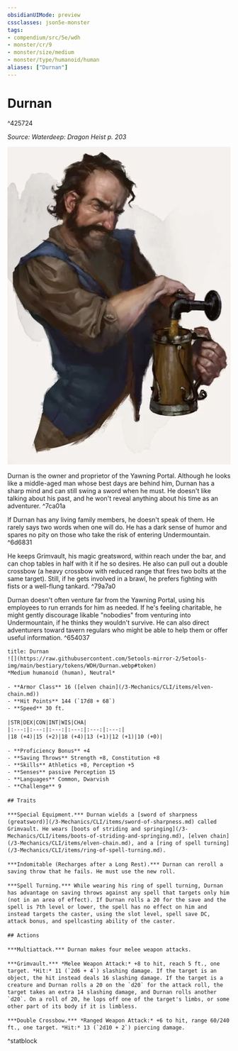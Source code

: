 ```yaml
---
obsidianUIMode: preview
cssclasses: json5e-monster
tags:
- compendium/src/5e/wdh
- monster/cr/9
- monster/size/medium
- monster/type/humanoid/human
aliases: ["Durnan"]
---
```

# Durnan

^425724

*Source: Waterdeep: Dragon Heist p. 203*  

![](https://raw.githubusercontent.com/5etools-mirror-2/5etools-img/main/bestiary/WDH/Durnan.webp#right)  

Durnan is the owner and proprietor of the Yawning Portal. Although he looks like a middle-aged man whose best days are behind him, Durnan has a sharp mind and can still swing a sword when he must. He doesn't like talking about his past, and he won't reveal anything about his time as an adventurer. ^7ca01a

If Durnan has any living family members, he doesn't speak of them. He rarely says two words when one will do. He has a dark sense of humor and spares no pity on those who take the risk of entering Undermountain. ^6d6831

He keeps Grimvault, his magic greatsword, within reach under the bar, and can chop tables in half with it if he so desires. He also can pull out a double crossbow (a heavy crossbow with reduced range that fires two bolts at the same target). Still, if he gets involved in a brawl, he prefers fighting with fists or a well-flung tankard. ^79a7a0

Durnan doesn't often venture far from the Yawning Portal, using his employees to run errands for him as needed. If he's feeling charitable, he might gently discourage likable "nobodies" from venturing into Undermountain, if he thinks they wouldn't survive. He can also direct adventurers toward tavern regulars who might be able to help them or offer useful information. ^654037


```ad-statblock
title: Durnan
![](https://raw.githubusercontent.com/5etools-mirror-2/5etools-img/main/bestiary/tokens/WDH/Durnan.webp#token)
*Medium humanoid (human), Neutral*

- **Armor Class** 16 ([elven chain](/3-Mechanics/CLI/items/elven-chain.md))
- **Hit Points** 144 (`17d8 + 68`) 
- **Speed** 30 ft.

|STR|DEX|CON|INT|WIS|CHA|
|:---:|:---:|:---:|:---:|:---:|:---:|
|18 (+4)|15 (+2)|18 (+4)|13 (+1)|12 (+1)|10 (+0)|

- **Proficiency Bonus** +4
- **Saving Throws** Strength +8, Constitution +8
- **Skills** Athletics +8, Perception +5
- **Senses** passive Perception 15
- **Languages** Common, Dwarvish
- **Challenge** 9

## Traits

***Special Equipment.*** Durnan wields a [sword of sharpness (greatsword)](/3-Mechanics/CLI/items/sword-of-sharpness.md) called Grimvault. He wears [boots of striding and springing](/3-Mechanics/CLI/items/boots-of-striding-and-springing.md), [elven chain](/3-Mechanics/CLI/items/elven-chain.md), and a [ring of spell turning](/3-Mechanics/CLI/items/ring-of-spell-turning.md).

***Indomitable (Recharges after a Long Rest).*** Durnan can reroll a saving throw that he fails. He must use the new roll.

***Spell Turning.*** While wearing his ring of spell turning, Durnan has advantage on saving throws against any spell that targets only him (not in an area of effect). If Durnan rolls a 20 for the save and the spell is 7th level or lower, the spell has no effect on him and instead targets the caster, using the slot level, spell save DC, attack bonus, and spellcasting ability of the caster.

## Actions

***Multiattack.*** Durnan makes four melee weapon attacks.

***Grimvault.*** *Melee Weapon Attack:* +8 to hit, reach 5 ft., one target. *Hit:* 11 (`2d6 + 4`) slashing damage. If the target is an object, the hit instead deals 16 slashing damage. If the target is a creature and Durnan rolls a 20 on the `d20` for the attack roll, the target takes an extra 14 slashing damage, and Durnan rolls another `d20`. On a roll of 20, he lops off one of the target's limbs, or some other part of its body if it is limbless.

***Double Crossbow.*** *Ranged Weapon Attack:* +6 to hit, range 60/240 ft., one target. *Hit:* 13 (`2d10 + 2`) piercing damage.
```
^statblock